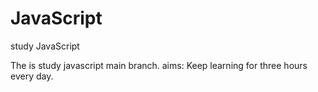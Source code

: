 # JavaScript
study JavaScript

The is study javascript main branch.
aims:
  Keep learning for three hours every day.

